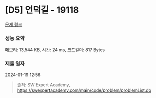 # [D5] 언덕길 - 19118 

[문제 링크](https://swexpertacademy.com/main/code/problem/problemDetail.do?contestProbId=AYxCewMqiqwDFASu) 

### 성능 요약

메모리: 13,544 KB, 시간: 24 ms, 코드길이: 817 Bytes

### 제출 일자

2024-01-19 12:56



> 출처: SW Expert Academy, https://swexpertacademy.com/main/code/problem/problemList.do